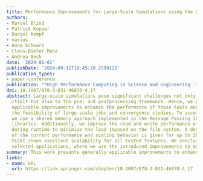 ```yaml
---
title: Performance Improvements for Large-Scale Simulations using the Discontinuous Galerkin Framework FLEXI
authors:
- Marcel Blind
- Patrick Kopper
- Daniel Kempf
- marius
- Anna Schwarz
- Claus-Dieter Munz
- Andrea Beck
date: '2024-01-01'
publishDate: '2024-09-11T19:45:20.259912Z'
publication_types:
- paper-conference
publication: "*High Performance Computing in Science and Engineering '22*"
doi: 10.1007/978-3-031-46870-4_17
abstract: Large-scale simulations pose significant challenges not only to the solver
  itself but also to the pre- and postprocessing framework. Hence, we present generally
  applicable improvements to enhance the performance of those tools and thus increase
  the feasibility of large-scale jobs and convergence studies. To accomplish this,
  we use a shared memory approach implemented in the Message Passing Interface (MPI)
  libraries. Additionally, we improve the read and write performance of the flow solver
  during runtime to minimize the load imposed on the file system. A detailed discussion
  of the current performance and scaling behavior is given for up to 262144 processes.
  FLEXI shows excellent scalability for all tested features. We conclude by showing
  selected applications, where we use the introduced improvements to maximize performance.
summary: This work presents generally applicable improvements to enhance the performance of a pre- and postprossing framework for large-scale jobs.
links:
- name: URL
  url: https://link.springer.com/chapter/10.1007/978-3-031-46870-4_17
---
```

